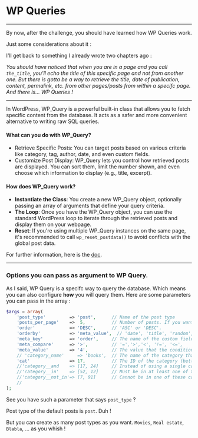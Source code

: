# WP Queries

---

By now, after the challenge, you should have learned how WP Queries work.

Just some considerations about it :

I'll get back to something I already wrote two chapters ago :

_You should have noticed that when you are in a page and you call `the_title`, you'll echo the title of this specific page and not from another one. But there is gotta be a way to retrieve the title, date of publication, content, permalink, etc. from other pages/posts from within a specifc page. And there is... WP Queries !_

---

In WordPress, WP_Query is a powerful built-in class that allows you to fetch specific content from the database. It acts as a safer and more convenient alternative to writing raw SQL queries.

#### What can you do with WP_Query?

- Retrieve Specific Posts: You can target posts based on various criteria like category, tag, author, date, and even custom fields.
- Customize Post Display: WP_Query lets you control how retrieved posts are displayed. You can sort them, limit the number shown, and even choose which information to display (e.g., title, excerpt).

#### How does WP_Query work?

- **Instantiate the Class**: You create a new WP_Query object, optionally passing an array of arguments that define your query criteria.
- **The Loop**: Once you have the WP_Query object, you can use the standard WordPress loop to iterate through the retrieved posts and display them on your webpage.
- **Reset**: If you're using multiple WP_Query instances on the same page, it's recommended to call `wp_reset_postdata()` to avoid conflicts with the global post data.

For further information, here is the [doc](https://developer.wordpress.org/reference/classes/wp_query/).

---

### Options you can pass as argument to WP Query.

As I said, WP Query is a specifc way to query the database. Which means you can also configure **how** you will query them. Here are some parameters you can pass in the array :

```php
$args = array(
    'post_type'         => 'post',      // Name of the post type
    'posts_per_page'    =>  5,          // Number of posts. If you want all of them : -1
    'order'             => 'DESC',      // 'ASC' or 'DESC'.
    'orderby'           => 'meta_value',  // 'date', 'title', 'random', 'comment_count'... 'meta_value'
    'meta_key'          => 'order',     // The name of the custom field
    'meta_compare'      => '>',         // '=','>','<', '!=', '<=',
    'meta_value'        => '4',         // The value that the condition should check
    // 'category_name'     => 'books',  // The name of the category that the result should show
    'cat'               => 17,          // The ID of the category (better than the name because name could change)
    //'category__and    => [17, 24]     // Instead of using a single category, must be in several categories
    //'category__in'    => [52, 12]     // Must be in at least one of them
    //'category__not_in'=> [7, 91]      // Cannot be in one of these categories
    //
);

```

See you have such a parameter that says `post_type` ?

Post type of the default posts is `post`. Duh !

But you can create as many post types as you want. `Movies`, `Real estate`, `Blabla`, ... as you whish !
